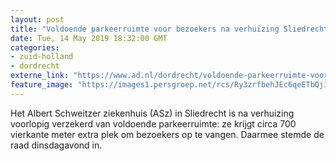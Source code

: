 ```yaml
---
layout: post
title: "Voldoende parkeerruimte voor bezoekers na verhuizing Sliedrechtse ASz"
date: Tue, 14 May 2019 18:32:00 GMT
categories: 
- zuid-holland 
- dordrecht 
externe_link: "https://www.ad.nl/dordrecht/voldoende-parkeerruimte-voor-bezoekers-na-verhuizing-sliedrechtse-asz~ab122fad/"
feature_image: "https://images1.persgroep.net/rcs/Ry3zrfbehJEc6qeETbQjIkDQJlk/diocontent/106141800/_fitwidth/400/?appId=21791a8992982cd8da851550a453bd7f&quality=0.7"
---
```


Het Albert Schweitzer ziekenhuis (ASz) in Sliedrecht is na verhuizing voorlopig verzekerd van voldoende parkeerruimte: ze krijgt circa 700 vierkante meter extra plek om bezoekers op te vangen. Daarmee stemde de raad dinsdagavond in.

